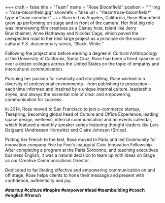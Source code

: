 +++
draft		= false
title		= "Team"
name		= "Rose Bloomfield"
position 	= " "
img			= "rose-bloomfield.jpg"
showrefs	= false
url			= "/team/rose-bloomfield/"
type		="team-member"
+++
Born in Los Angeles, California, Rose Bloomfield grew up performing on stage and in front of the camera. Her first big role was interviewing film creatives as a Disney host, talent like Jerry Bruckheimer, Anne Hathaway and Nicolas Cage, which paved the unexpected road to her next large project as a principle on the socio-cultural F.X. documentary series, “Black. White.”

Following the project and before earning a degree in Cultural Anthropology at the University of California, Santa Cruz, Rose had been a hired speaker at over a dozen colleges across the United States on the topic of empathy and intercultural communication.

Pursuing her passion for creativity and storytelling, Rose worked in a diversity of professional environments—from publishing to production—each time informed and inspired by a unique internal culture, leadership styles, and always the essential role of clear and empowering communication for success.

In 2014, Rose moved to San Francisco to join e-commerce startup, Teespring, becoming global head of Culture and Office Experience; leading space design, wellness, internal communication and an events calendar, which featured a monthly speaker series featuring thought leaders like Lars Dalgaard (Andreesen Horowitz) and Claire Johnson (Stripe).

Putting her French to the test, Rose moved to Paris and led Community for innovation company Five by Five's inaugural Civic Innovation Fellowship. After completing a program at the Paris Sorbonne, and teaching executives business English, it was a natural decision to team up with Ideas on Stage as our Creative Communications Director. 

Dedicated to facilitating effective and empowering communication on and off stage, Rose helps clients to hone their message and present with confidence, authenticity and joy.


<strong>#startup #culture #inspire #empower #lead #teambuilding #coach #english #french</strong>
